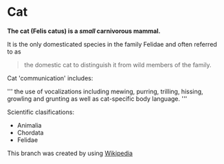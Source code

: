 # Cat

**The cat (Felis catus) is a _small_ carnivorous mammal.**

It is the only domesticated species in the family Felidae and often referred to as 

> the domestic cat to distinguish it from wild members of the family.

 Cat 'communication' includes:
 
'''
the use of vocalizations including mewing, 
purring, 
trilling, 
hissing, 
growling and grunting as well as cat-specific body language.
'''

Scientific clasifications:

- Animalia
- Chordata
- Felidae 

This branch was created by using [Wikipedia](https://en.wikipedia.org/wiki/Cat) 
